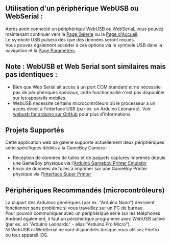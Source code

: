 ## Utilisation d'un périphérique WebUSB ou WebSerial :
Après avoir connecté un périphérique WebUSB ou WebSerial, vous pouvez maintenant continuer vers la [Page Galerie](/gallery) ou la [Page d'Accueil](/).  
Le symbole USB pulsera dès que des données seront reçues.    
Vous pouvez également accéder à ces options via le symbole USB dans la navigation et la [Page Paramètres](/settings).  

## Note : WebUSB et Web Serial sont similaires mais pas identiques :
* Bien que Web Serial ait accès à un port COM standard et ne nécessite pas de périphériques spéciaux, cette fonctionnalité n'est pas disponible sur les appareils mobiles.
* WebUSB nécessite certains microcontrôleurs où le processeur a un accès direct à l'interface USB (par ex. un Arduino Leonardo). Voir [webusb for arduino sur GitHub](https://github.com/webusb/arduino) pour plus d'informations.

## Projets Supportés
Cette application web de galerie supporte actuellement deux périphériques série spécifiques dédiés à la GameBoy Camera : 
* Réception de données de tuiles et de paquets capturés imprimés depuis une GameBoy physique via l'[Arduino Gameboy Printer Emulator](https://github.com/mofosyne/arduino-gameboy-printer-emulator/) 
* Envoi de données de tuiles à imprimer sur une GameBoy Printer physique via l'[Interface Super Printer](https://github.com/Raphael-Boichot/Yet-another-PC-to-Game-Boy-Printer-interface/)

## Périphériques Recommandés (microcontrôleurs)
La plupart des Arduinos génériques (par ex. "Arduino Nano") devraient fonctionner sans problème si vous travaillez sur un PC de bureau.  
Pour pouvoir communiquer avec un périphérique série sur les téléphones Android également, il faut un périphérique programmé avec WebUSB activé (par ex. un "Arduino Leonardo" - alias "Arduino Pro Micro").  
Ni WebUSB ni WebSerial ne sont disponibles lorsque vous utilisez Firefox ou tout appareil iOS.
